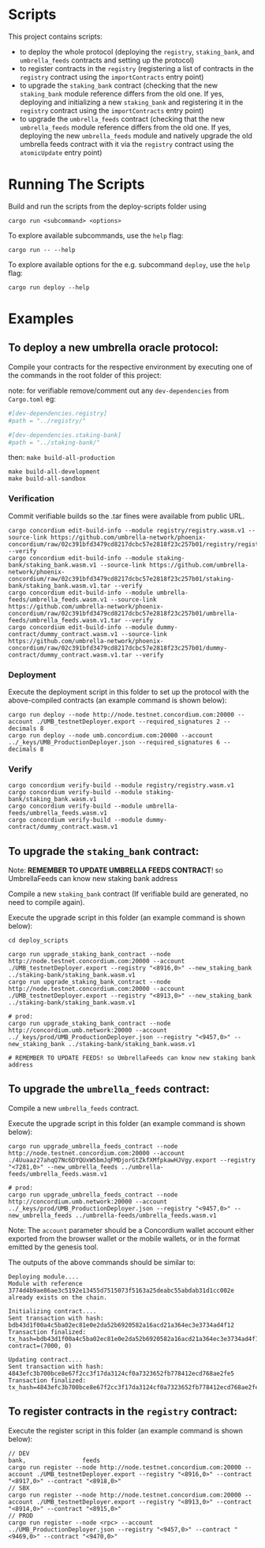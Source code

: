 # Scripts

This project contains scripts:

- to deploy the whole protocol (deploying the `registry`, `staking_bank`, and `umbrella_feeds` contracts and setting up
  the protocol)
- to register contracts in the `registry` (registering a list of contracts in the `registry` contract using
  the `importContracts` entry point)
- to upgrade the `staking_bank` contract (checking that the new `staking_bank` module reference differs from the old
  one. If yes, deploying and initializing a new `staking_bank` and registering it in the `registry` contract using
  the `importContracts` entry point)
- to upgrade the `umbrella_feeds` contract (checking that the new `umbrella_feeds` module reference differs from the old
  one. If yes, deploying the new `umbrella_feeds` module and natively upgrade the old umbrella feeds contract with it
  via the `registry` contract using the `atomicUpdate` entry point)

# Running The Scripts

Build and run the scripts from the deploy-scripts folder using

```
cargo run <subcommand> <options>
```

To explore available subcommands, use the `help` flag:

```
cargo run -- --help
```

To explore available options for the e.g. subcommand `deploy`, use the `help` flag:

```
cargo run deploy --help
```

# Examples

## To deploy a new umbrella oracle protocol:

Compile your contracts for the respective environment by executing one of the commands in the root folder of this
project:

note: for verifiable remove/comment out any `dev-dependencies` from `Cargo.toml` eg:
```toml
#[dev-dependencies.registry]
#path = "../registry/"

#[dev-dependencies.staking-bank]
#path = "../staking-bank/"
```

then: `make build-all-production`

```
make build-all-development
make build-all-sandbox
```

### Verification

Commit verifiable builds so the .tar fines were available from public URL.

```shell
cargo concordium edit-build-info --module registry/registry.wasm.v1 --source-link https://github.com/umbrella-network/phoenix-concordium/raw/02c391bfd3479cd8217dcbc57e2818f23c257b01/registry/registry.wasm.v1.tar --verify
cargo concordium edit-build-info --module staking-bank/staking_bank.wasm.v1 --source-link https://github.com/umbrella-network/phoenix-concordium/raw/02c391bfd3479cd8217dcbc57e2818f23c257b01/staking-bank/staking_bank.wasm.v1.tar --verify
cargo concordium edit-build-info --module umbrella-feeds/umbrella_feeds.wasm.v1 --source-link https://github.com/umbrella-network/phoenix-concordium/raw/02c391bfd3479cd8217dcbc57e2818f23c257b01/umbrella-feeds/umbrella_feeds.wasm.v1.tar --verify
cargo concordium edit-build-info --module dummy-contract/dummy_contract.wasm.v1 --source-link https://github.com/umbrella-network/phoenix-concordium/raw/02c391bfd3479cd8217dcbc57e2818f23c257b01/dummy-contract/dummy_contract.wasm.v1.tar --verify
```

### Deployment

Execute the deployment script in this folder to set up the protocol with the above-compiled contracts (an example
command is shown below):

```
cargo run deploy --node http://node.testnet.concordium.com:20000 --account ./UMB_testnetDeployer.export --required_signatures 2 --decimals 8
cargo run deploy --node umb.concordium.com:20000 --account ../_keys/UMB_ProductionDeployer.json --required_signatures 6 --decimals 8
```

### Verify

```shell
cargo concordium verify-build --module registry/registry.wasm.v1
cargo concordium verify-build --module staking-bank/staking_bank.wasm.v1
cargo concordium verify-build --module umbrella-feeds/umbrella_feeds.wasm.v1
cargo concordium verify-build --module dummy-contract/dummy_contract.wasm.v1
```

## To upgrade the `staking_bank` contract:

Note: **REMEMBER TO UPDATE UMBRELLA FEEDS CONTRACT**! so UmbrellaFeeds can know new staking bank address

Compile a new `staking_bank` contract (If verifiable build are generated, no need to compile again).

Execute the upgrade script in this folder (an example command is shown below):

`cd deploy_scripts`

```shell
cargo run upgrade_staking_bank_contract --node http://node.testnet.concordium.com:20000 --account ./UMB_testnetDeployer.export --registry "<8916,0>" --new_staking_bank ../staking-bank/staking_bank.wasm.v1
cargo run upgrade_staking_bank_contract --node http://node.testnet.concordium.com:20000 --account ./UMB_testnetDeployer.export --registry "<8913,0>" --new_staking_bank ../staking-bank/staking_bank.wasm.v1

# prod:
cargo run upgrade_staking_bank_contract --node http://concordium.umb.network:20000 --account ../_keys/prod/UMB_ProductionDeployer.json --registry "<9457,0>" --new_staking_bank ../staking-bank/staking_bank.wasm.v1

# REMEMBER TO UPDATE FEEDS! so UmbrellaFeeds can know new staking bank address
```

## To upgrade the `umbrella_feeds` contract:

Compile a new `umbrella_feeds` contract.

Execute the upgrade script in this folder (an example command is shown below):

```shell
cargo run upgrade_umbrella_feeds_contract --node http://node.testnet.concordium.com:20000 --account ./4Uuaaz27ahqQ7Nc6DYQUxW5bmJqFMDjorGtZkfXMfpkawHJVgy.export --registry "<7281,0>" --new_umbrella_feeds ../umbrella-feeds/umbrella_feeds.wasm.v1

# prod:
cargo run upgrade_umbrella_feeds_contract --node http://concordium.umb.network:20000 --account ../_keys/prod/UMB_ProductionDeployer.json --registry "<9457,0>" --new_umbrella_feeds ../umbrella-feeds/umbrella_feeds.wasm.v1
```

Note: The `account` parameter should be a Concordium wallet account either exported from the
browser wallet or the mobile wallets, or in the format emitted by the
genesis tool.

The outputs of the above commands should be similar to:

```
Deploying module....
Module with reference 3774d4b9ae86ae3c5192e13455d7515073f5163a25deabc55abdab31d1cc002e already exists on the chain.

Initializing contract....
Sent transaction with hash: bdb43d1f00a4c5ba02ec81e0e2da52b6920582a16acd21a364ec3e3734ad4f12
Transaction finalized: tx_hash=bdb43d1f00a4c5ba02ec81e0e2da52b6920582a16acd21a364ec3e3734ad4f12 contract=(7000, 0)

Updating contract....
Sent transaction with hash: 4843efc3b700bce8e67f2cc3f17da3124cf0a7323652fb778412ecd768ae2fe5
Transaction finalized: tx_hash=4843efc3b700bce8e67f2cc3f17da3124cf0a7323652fb778412ecd768ae2fe5
```

## To register contracts in the `registry` contract:

Execute the register script in this folder (an example command is shown below):

```shell
// DEV                                                                                                                                       bank,                feeds
cargo run register --node http://node.testnet.concordium.com:20000 --account ./UMB_testnetDeployer.export --registry "<8916,0>" --contract "<8917,0>" --contract "<8918,0>" 
// SBX
cargo run register --node http://node.testnet.concordium.com:20000 --account ./UMB_testnetDeployer.export --registry "<8913,0>" --contract "<8914,0>" --contract "<8915,0>" 
// PROD
cargo run register --node <rpc> --account ../UMB_ProductionDeployer.json --registry "<9457,0>" --contract "<9469,0>" --contract "<9470,0>" 
```
